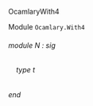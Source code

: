 OcamlaryWith4

Module  `` Ocamlary.With4 `` 

###### module N : sig

######     type t


###### end

